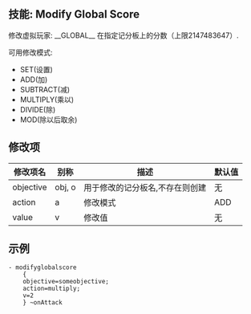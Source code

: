 技能: Modify Global Score
--------------------------

修改虚拟玩家: \_\_GLOBAL\_\_ 在指定记分板上的分数（上限2147483647）.

可用修改模式:

-   SET(设置)
-   ADD(加)
-   SUBTRACT(减)
-   MULTIPLY(乘以)
-   DIVIDE(除)
-   MOD(除以后取余)

修改项
----------

| 修改项名 | 别称    | 描述                                                                                                    | 默认值 |
|-----------|------------|----------------------------------------------------------------------------------------------------------------|---------------|
| objective | obj, o  | 用于修改的记分板名,不存在则创建 | 无 |
| action    | a       | 修改模式                                                             | ADD     |
| value     | v       | 修改值                                                                                          | 无 |

示例
--------

    - modifyglobalscore
        {
        objective=someobjective;
        action=multiply;
        v=2
        } ~onAttack
